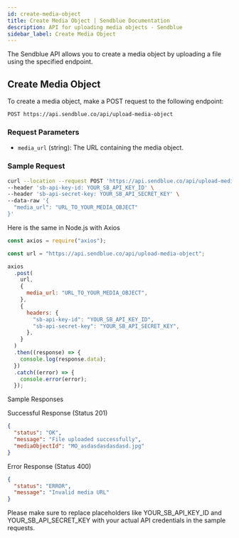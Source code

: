 ```yaml
---
id: create-media-object
title: Create Media Object | Sendblue Documentation
description: API for uploading media objects - Sendblue
sidebar_label: Create Media Object
---
```


The Sendblue API allows you to create a media object by uploading a file using the specified endpoint.

## Create Media Object

To create a media object, make a POST request to the following endpoint:

`POST https://api.sendblue.co/api/upload-media-object`

### Request Parameters

- `media_url` (string): The URL containing the media object.

### Sample Request

```bash
curl --location --request POST 'https://api.sendblue.co/api/upload-media-object' \
--header 'sb-api-key-id: YOUR_SB_API_KEY_ID' \
--header 'sb-api-secret-key: YOUR_SB_API_SECRET_KEY' \
--data-raw '{
  "media_url": "URL_TO_YOUR_MEDIA_OBJECT"
}'
```

Here is the same in Node.js with Axios

```js
const axios = require("axios");

const url = "https://api.sendblue.co/api/upload-media-object";

axios
  .post(
    url,
    {
      media_url: "URL_TO_YOUR_MEDIA_OBJECT",
    },
    {
      headers: {
        "sb-api-key-id": "YOUR_SB_API_KEY_ID",
        "sb-api-secret-key": "YOUR_SB_API_SECRET_KEY",
      },
    }
  )
  .then((response) => {
    console.log(response.data);
  })
  .catch((error) => {
    console.error(error);
  });
```

Sample Responses

Successful Response (Status 201)

```json
{
  "status": "OK",
  "message": "File uploaded successfully",
  "mediaObjectId": "MO_asdasdasdasdasd.jpg"
}
```

Error Response (Status 400)

```json
{
  "status": "ERROR",
  "message": "Invalid media URL"
}
```

Please make sure to replace placeholders like YOUR_SB_API_KEY_ID and YOUR_SB_API_SECRET_KEY with your actual API credentials in the sample requests.
